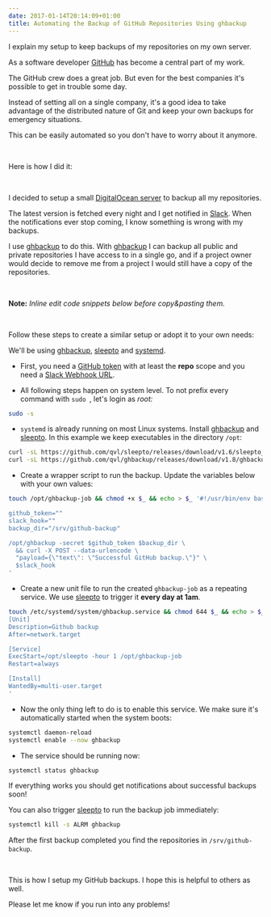 ```yaml
---
date: 2017-01-14T20:14:09+01:00
title: Automating the Backup of GitHub Repositories Using ghbackup
---
```


I explain my setup to keep backups of my repositories on my own server.<!--more-->


As a software developer [GitHub](https://github.com/) has become a central part of my work.

The GitHub crew does a great job. But even for the best companies it's possible to get in trouble some day.

Instead of setting all on a single company,
it's a good idea to take advantage of the distributed nature of Git
and keep your own backups for emergency situations.

This can be easily automated so you don't have to worry about it anymore.

<br>

Here is how I did it:

<br>

I decided to setup a small [DigitalOcean server](https://m.do.co/c/3a2428eee4cc) to backup all my repositories.

The latest version is fetched every night and I get notified in [Slack](https://slack.com/).
When the notifications ever stop coming, I know something is wrong with my backups.

I use [ghbackup][g] to do this.
With [ghbackup][g] I can backup all public and private repositories I have access to in a single go,
and if a project owner would decide to remove me from a project I would still have a copy of the repositories.

<br>

**Note:** *Inline edit code snippets below before copy&pasting them.*

<br>

Follow these steps to create a similar setup or adopt it to your own needs:

We'll be using [ghbackup][g], [sleepto][s] and [systemd](https://freedesktop.org/wiki/Software/systemd/).

- First, you need a [GitHub token](https://github.com/settings/tokens) with at least the **repo** scope and you need a [Slack Webhook URL](https://slack.com/apps/new/A0F7XDUAZ-incoming-webhooks).

- All following steps happen on system level. To not prefix every command with `sudo `, let's login as *root:*

```sh
sudo -s
```

- `systemd` is already running on most Linux systems. Install [ghbackup][g] and [sleepto][s]. In this example we keep executables in the directory `/opt`:

```sh
curl -sL https://github.com/qvl/sleepto/releases/download/v1.6/sleepto_1.6_linux_64bit.tar.gz | tar -xzf - -C /opt sleepto
curl -sL https://github.com/qvl/ghbackup/releases/download/v1.8/ghbackup_1.8_linux_64bit.tar.gz | tar -xzf - -C /opt ghbackup
```

- Create a wrapper script to run the backup. Update the variables below with your own values:

```sh
touch /opt/ghbackup-job && chmod +x $_ && echo > $_ '#!/usr/bin/env bash

github_token=""
slack_hook=""
backup_dir="/srv/github-backup"

/opt/ghbackup -secret $github_token $backup_dir \
  && curl -X POST --data-urlencode \
  "payload={\"text\": \"Successful GitHub backup.\"}" \
  $slack_hook
'
```


- Create a new unit file to run the created `ghbackup-job` as a repeating service. We use [sleepto][s] to trigger it **every day at 1am**.

```sh
touch /etc/systemd/system/ghbackup.service && chmod 644 $_ && echo > $_ '
[Unit]
Description=Github backup
After=network.target

[Service]
ExecStart=/opt/sleepto -hour 1 /opt/ghbackup-job
Restart=always

[Install]
WantedBy=multi-user.target
'
```

- Now the only thing left to do is to enable this service. We make sure it's automatically started when the system boots:

```sh
systemctl daemon-reload
systemctl enable --now ghbackup
```

- The service should be running now:

```sh
systemctl status ghbackup
```

If everything works you should get notifications about successful backups soon!

You can also trigger [sleepto][s] to run the backup job immediately:

```sh
systemctl kill -s ALRM ghbackup
```

After the first backup completed you find the repositories in `/srv/github-backup`.

<br>

This is how I setup my GitHub backups.
I hope this is helpful to others as well.

Please let me know if you run into any problems!


[g]: https://qvl.io/ghbackup
[s]: https://qvl.io/sleepto
